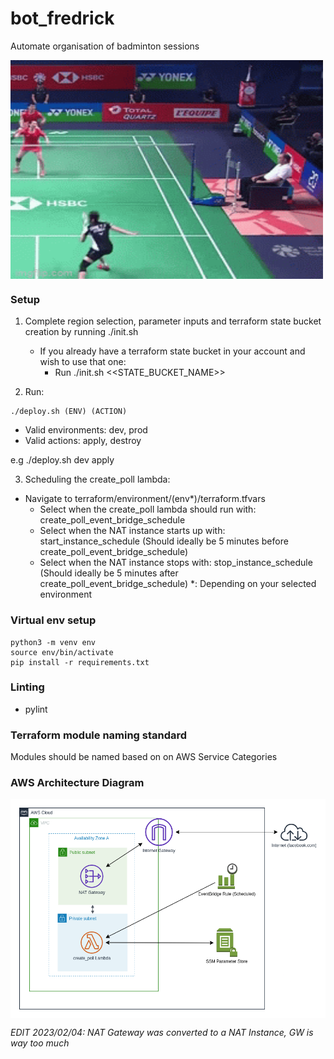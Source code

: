 # bot_fredrick
Automate organisation of badminton sessions

<p><img align="center" alt="GIF" src="https://github.com/jus-ty/bot_fredrick/blob/main/baddy.gif" width="500" height="350" /></p>

### Setup
1. Complete region selection, parameter inputs and terraform state bucket creation by running ./init.sh
    - If you already have a terraform state bucket in your account and wish to use that one:
        - Run ./init.sh <<STATE_BUCKET_NAME>>

2. Run:
```
./deploy.sh (ENV) (ACTION)
```
- Valid environments: dev, prod
- Valid actions: apply, destroy

e.g ./deploy.sh dev apply

3. Scheduling the create_poll lambda:
- Navigate to terraform/environment/(env*)/terraform.tfvars
    - Select when the create_poll lambda should run with: create_poll_event_bridge_schedule
    - Select when the NAT instance starts up with: start_instance_schedule (Should ideally be 5 minutes before create_poll_event_bridge_schedule)
    - Select when the NAT instance stops with: stop_instance_schedule (Should ideally be 5 minutes after create_poll_event_bridge_schedule)
*: Depending on your selected environment

### Virtual env setup
```
python3 -m venv env
source env/bin/activate
pip install -r requirements.txt
```

### Linting
- pylint

### Terraform module naming standard

Modules should be named based on on AWS Service Categories


### AWS Architecture Diagram

<p><img align="center" alt="arch diagram" src="https://github.com/jus-ty/bot_fredrick/blob/main/botfredrickdiagram.png"/></p>

<i>EDIT 2023/02/04: NAT Gateway was converted to a NAT Instance, GW is way too much $$$$</i>
